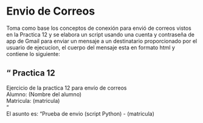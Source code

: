 # Envio de Correos
Toma como base los conceptos de conexión para envió de correos vistos en la Practica 12 y se elabora un script usando una cuenta y contraseña de app de Gmail para enviar un mensaje a un destinatario proporcionado por el usuario de ejecucion, el cuerpo del mensaje esta en formato html y contiene lo siguiente:<br>
## “ Practica 12<br>
Ejercicio de la practica 12 para envío de correos<br>
Alumno: (Nombre del alumno)<br>
Matricula:  (matricula)<br>
“ <br>
El asunto es: “Prueba de envio (script Python) - (matricula)
